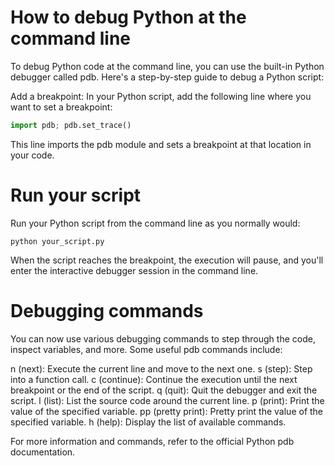 # How to debug Python at the command line

To debug Python code at the command line, you can use the built-in Python debugger called pdb. Here's a step-by-step guide to debug a Python script:

Add a breakpoint: In your Python script, add the following line where you want to set a breakpoint:

```python
import pdb; pdb.set_trace()
```

This line imports the pdb module and sets a breakpoint at that location in your code.

# Run your script

Run your Python script from the command line as you normally would:

```shell
python your_script.py
```

When the script reaches the breakpoint, the execution will pause, and you'll enter the interactive debugger session in the command line.

# Debugging commands

You can now use various debugging commands to step through the code, inspect variables, and more. Some useful pdb commands include:

n (next): Execute the current line and move to the next one.
s (step): Step into a function call.
c (continue): Continue the execution until the next breakpoint or the end of the script.
q (quit): Quit the debugger and exit the script.
l (list): List the source code around the current line.
p <variable> (print): Print the value of the specified variable.
pp <variable> (pretty print): Pretty print the value of the specified variable.
h (help): Display the list of available commands.

For more information and commands, refer to the official Python pdb documentation.